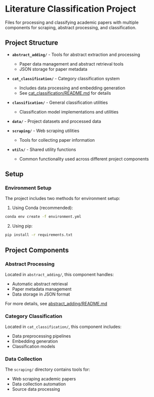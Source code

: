 # Literature Classification Project

Files for processing and classifying academic papers with multiple components for scraping, abstract processing, and classification.

## Project Structure

- **`abstract_adding/`** - Tools for abstract extraction and processing
  - Paper data management and abstract retrieval tools
  - JSON storage for paper metadata
  
- **`cat_classification/`** - Category classification system
  - Includes data processing and embedding generation
  - See [cat_classification/README.md](cat_classification/README.md) for details

- **`classification/`** - General classification utilities
  - Classification model implementations and utilities

- **`data/`** - Project datasets and processed data

- **`scraping/`** - Web scraping utilities
  - Tools for collecting paper information

- **`utils/`** - Shared utility functions
  - Common functionality used across different project components

## Setup

### Environment Setup

The project includes two methods for environment setup:

1. Using Conda (recommended):
```bash
conda env create -f environment.yml
```

2. Using pip:
```bash
pip install -r requirements.txt
```

## Project Components

### Abstract Processing

Located in `abstract_adding/`, this component handles:
- Automatic abstract retrieval
- Paper metadata management
- Data storage in JSON format

For more details, see [abstract_adding/README.md](abstract_adding/README.md)

### Category Classification

Located in `cat_classification/`, this component includes:
- Data preprocessing pipelines
- Embedding generation
- Classification models

### Data Collection

The `scraping/` directory contains tools for:
- Web scraping academic papers
- Data collection automation
- Source data processing
